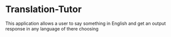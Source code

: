 # Translation-Tutor
This application allows a user to say something in English and get an output response in any language of there choosing
